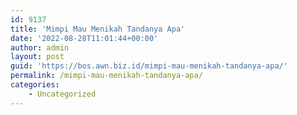 ```yaml
---
id: 9137
title: 'Mimpi Mau Menikah Tandanya Apa'
date: '2022-08-28T11:01:44+00:00'
author: admin
layout: post
guid: 'https://bos.awn.biz.id/mimpi-mau-menikah-tandanya-apa/'
permalink: /mimpi-mau-menikah-tandanya-apa/
categories:
    - Uncategorized
---
```


